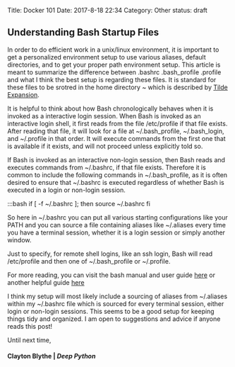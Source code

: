 Title: Docker 101
Date: 2017-8-18 22:34
Category: Other
status: draft


## Understanding Bash Startup Files

In order to do efficient work in a unix/linux environment, it is important to get a personalized environment setup to use various aliases, default directories, and to get your proper path environment setup. This article is meant to summarize the difference between .bashrc .bash_profile .profile and what I think the best setup is regarding these files. It is standard for these files to be srotred in the home directory ~ which is described by [Tilde Expansion](http://www.gnu.org/software/bash/manual/bashref.html#Tilde-Expansion). 

It is helpful to think about how Bash chronologically behaves when it is invoked as a interactive login session. When Bash is invoked as an interactive login shell, it first reads from the file /etc/profile if that file exists. After reading that file, it will look for a file at ~/.bash_profile, ~/.bash_login, and ~/.profile in that order. It will execute commands from the first one that is available if it exists, and will not proceed unless explicitly told so. 

If Bash is invoked as an interactive non-login session, then Bash reads and executes commands from ~/.bashrc, if that file exists. Therefore it is common to include the following commands in ~/.bash_profile, as it is often desired to ensure that ~/.bashrc is executed regardless of whether Bash is executed in a login or non-login session.  


:::bash
if [ -f ~/.bashrc ]; then
   source ~/.bashrc
fi

So here in ~/.bashrc you can put all various starting configurations like your PATH and you can source a file containing aliases like ~/.aliases every time you have a terminal session, whether it is a login session or simply another window. 


Just to specify, for remote shell logins, like an ssh login, Bash will read /etc/profile and then one of ~/.bash_profile or ~/.profile. 

For more reading, you can visit the bash manual and user guide [here](http://www.gnu.org/software/bash/manual/bashref.html#Introduction) or another helpful guide [here](http://mywiki.wooledge.org/DotFiles)

I think my setup will most likely include a sourcing of aliases from ~/.aliases within my ~/.bashrc file which is sourced for every terminal session, either login or non-login sessions. This seems to be a good setup for keeping things tidy and organized. I am open to suggestions and advice if anyone reads this post!


Until next time,
#### Clayton Blythe | *Deep Python*
